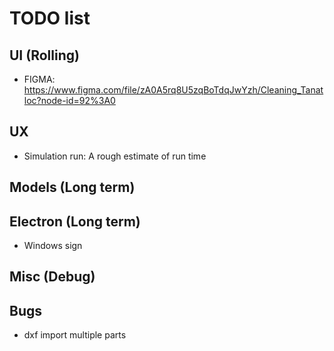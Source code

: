# TODO list

## UI (Rolling)

- FIGMA: https://www.figma.com/file/zA0A5rq8U5zqBoTdqJwYzh/Cleaning_Tanatloc?node-id=92%3A0

## UX

- Simulation run: A rough estimate of run time

## Models (Long term)

## Electron (Long term)

- Windows sign

## Misc (Debug)

## Bugs

- dxf import multiple parts
